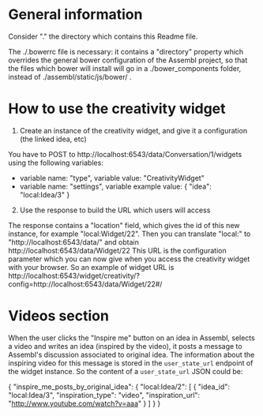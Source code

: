 
General information
===================

Consider "." the directory which contains this Readme file.

The ./.bowerrc file is necessary: it contains a "directory" property which overrides the general bower configuration of the Assembl project, so that the files which bower will install will go in a ./bower_components folder, instead of ./assembl/static/js/bower/ .



How to use the creativity widget
==========================

1) Create an instance of the creativity widget, and give it a configuration (the linked idea, etc)

You have to POST to http://localhost:6543/data/Conversation/1/widgets using the following variables:
- variable name: "type", variable value: "CreativityWidget"
- variable name: "settings", variable example value:
{
    "idea": "local:Idea/3"
}

2) Use the response to build the URL which users will access

The response contains a "location" field, which gives the id of this new instance, for example "local:Widget/22".
Then you can translate "local:" to "http://localhost:6543/data/" and obtain http://localhost:6543/data/Widget/22
This URL is the configuration parameter which you can now give when you access the creativity widget with your browser.
So an example of widget URL is http://localhost:6543/widget/creativity/?config=http://localhost:6543/data/Widget/22#/


Videos section
==============

When the user clicks the "Inspire me" button on an idea in Assembl, selects a video and writes an idea (inspired by the video), it posts a message to Assembl's discussion associated to original idea. The information about the inspiring video for this message is stored in the `user_state_url` endpoint of the widget instance. So the content of a `user_state_url` JSON could be:

{
    "inspire_me_posts_by_original_idea": {
        "local:Idea/2": [
            {
                "idea_id": "local:Idea/3",
                "inspiration_type": "video",
                "inspiration_url": "http://www.youtube.com/watch?v=aaa"
            }
        ]
    }
}




